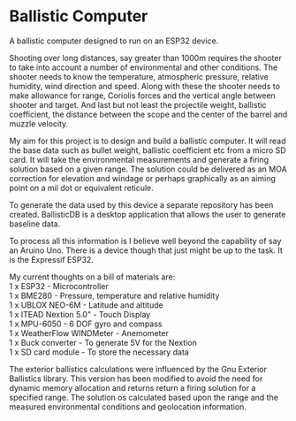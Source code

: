 # Ballistic Computer

A ballistic computer designed to run on an ESP32 device.

Shooting over long distances, say greater than 1000m requires the shooter to take into account a number of environmental and other conditions.  The shooter needs to know the temperature, atmospheric pressure, relative humidity, wind direction and speed.  Along with these the shooter needs to make allowance for range, Coriolis forces and the vertical angle between shooter and target.  And last but not least the projectile weight, ballistic coefficient, the distance between the scope and the center of the barrel and muzzle velocity.

My aim for this project is to design and build a ballistic computer.  It will read the base data such as bullet weight, ballistic coefficient etc from a micro SD card. It will take the environmental measurements and generate a firing solution based on a given range.  The solution could be delivered as an MOA correction for elevation and windage or perhaps graphically as an aiming point on a mil dot or equivalent reticule.

To generate the data used by this device a separate repository has been created.  BallisticDB is a desktop application that allows the user to generate baseline data.

To process all this information is I believe well beyond the capability of say an Aruino Uno.  There is a device though that just might be up to the task.  It is the Expressif ESP32.

My current thoughts on a bill of materials are:<br>
1 x ESP32                 - Microcontroller<br>
1 x BME280                - Pressure, temperature and relative humidity        
1 x UBLOX NEO-6M          - Latitude and altitude<br>
1 x ITEAD Nextion 5.0"    - Touch Display<br>
1 x MPU-6050              - 6 DOF gyro and compass<br>
1 x WeatherFlow WINDMeter - Anemometer<br>
1 x Buck converter        - To generate 5V for the Nextion<br>
1 x SD card module        - To store the necessary data

The exterior ballistics calculations were influenced by the Gnu Exterior Ballistics library.  This version has been modified to avoid the need for dynamic memory allocation and returns return a firing solution for a specified range.  The solution os calculated based upon the range and the measured environmental conditions and geolocation information.

